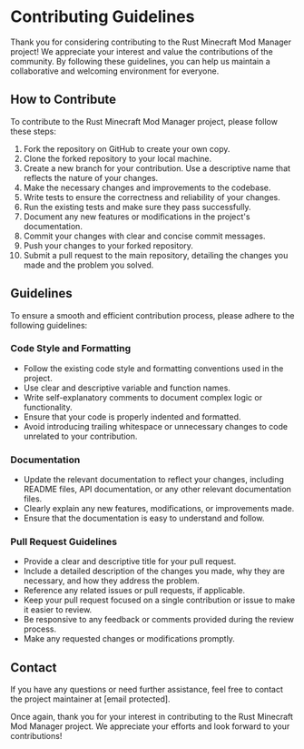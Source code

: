 # Contributing Guidelines

Thank you for considering contributing to the Rust Minecraft Mod Manager project! We appreciate your interest and value the contributions of the community. By following these guidelines, you can help us maintain a collaborative and welcoming environment for everyone.

## How to Contribute

To contribute to the Rust Minecraft Mod Manager project, please follow these steps:

1. Fork the repository on GitHub to create your own copy.
2. Clone the forked repository to your local machine.
3. Create a new branch for your contribution. Use a descriptive name that reflects the nature of your changes.
4. Make the necessary changes and improvements to the codebase.
5. Write tests to ensure the correctness and reliability of your changes.
6. Run the existing tests and make sure they pass successfully.
7. Document any new features or modifications in the project's documentation.
8. Commit your changes with clear and concise commit messages.
9. Push your changes to your forked repository.
10. Submit a pull request to the main repository, detailing the changes you made and the problem you solved.

## Guidelines

To ensure a smooth and efficient contribution process, please adhere to the following guidelines:

### Code Style and Formatting

- Follow the existing code style and formatting conventions used in the project.
- Use clear and descriptive variable and function names.
- Write self-explanatory comments to document complex logic or functionality.
- Ensure that your code is properly indented and formatted.
- Avoid introducing trailing whitespace or unnecessary changes to code unrelated to your contribution.

### Documentation

- Update the relevant documentation to reflect your changes, including README files, API documentation, or any other relevant documentation files.
- Clearly explain any new features, modifications, or improvements made.
- Ensure that the documentation is easy to understand and follow.

### Pull Request Guidelines

- Provide a clear and descriptive title for your pull request.
- Include a detailed description of the changes you made, why they are necessary, and how they address the problem.
- Reference any related issues or pull requests, if applicable.
- Keep your pull request focused on a single contribution or issue to make it easier to review.
- Be responsive to any feedback or comments provided during the review process.
- Make any requested changes or modifications promptly.

## Contact

If you have any questions or need further assistance, feel free to contact the project maintainer at [email protected].

Once again, thank you for your interest in contributing to the Rust Minecraft Mod Manager project. We appreciate your efforts and look forward to your contributions!
